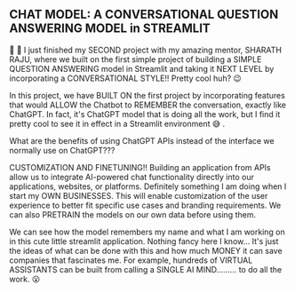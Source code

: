 ## CHAT MODEL: A CONVERSATIONAL QUESTION ANSWERING MODEL in STREAMLIT

🚀 🚀  I just finished my SECOND project with my amazing mentor, SHARATH RAJU, where we built on the first simple project of building a SIMPLE QUESTION ANSWERING model in Streamlit and taking it NEXT LEVEL by incorporating a CONVERSATIONAL STYLE!! Pretty cool huh? 😉 

In this project, we have BUILT ON the first project by incorporating features that would ALLOW the Chatbot to REMEMBER the conversation, exactly like ChatGPT. In fact, it's ChatGPT model that is doing all the work, but I find it pretty cool to see it in effect in a Streamlit environment 😅 . 

What are the benefits of using ChatGPT APIs instead of the interface we normally use on ChatGPT???

CUSTOMIZATION AND FINETUNING!! Building an application from APIs allow us to integrate AI-powered chat functionality directly into our applications, websites, or platforms. Definitely something I am doing when I start my OWN BUSINESSES. This will enable customization of the user experience to better fit specific use cases and branding requirements. We can also PRETRAIN the models on our own data before using them. 

We can see how the model remembers my name and what I am working on in this cute little streamlit application. Nothing fancy here I know... It's just the ideas of what can be done with this and how much MONEY it can save companies that fascinates me. For example, hundreds of VIRTUAL ASSISTANTS can be built from calling a SINGLE AI MIND......... to do all the work. 😮
